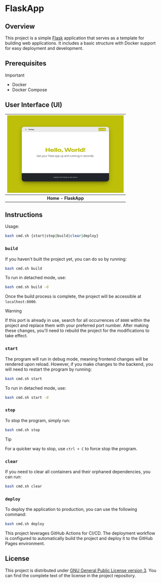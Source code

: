 # FlaskApp

## Overview

This project is a simple [Flask](https://flask.palletsprojects.com) application that serves as a template for building web applications. It includes a basic structure with Docker support for easy deployment and development.

## Prerequisites

> [!IMPORTANT]
>
> - Docker
> - Docker Compose

## User Interface (UI)

| <a href="https://www.robertovicario.com/FlaskApp"><img src="./docs/cover.png" alt="UI" width="384"></a> |
| :-: |
| **Home - FlaskApp** |

## Instructions

Usage:

```sh
bash cmd.sh {start|stop|build|clear|deploy}
```

### `build`

If you haven't built the project yet, you can do so by running:

```sh
bash cmd.sh build
```

To run in detached mode, use:

```sh
bash cmd.sh build -d
```

Once the build process is complete, the project will be accessible at `localhost:8000`.

> [!WARNING]
>
> If this port is already in use, search for all occurrences of `8000` within the project and replace them with your preferred port number. After making these changes, you'll need to rebuild the project for the modifications to take effect.

### `start`

The program will run in debug mode, meaning frontend changes will be rendered upon reload. However, if you make changes to the backend, you will need to restart the program by running:

```sh
bash cmd.sh start
```

To run in detached mode, use:

```sh
bash cmd.sh start -d
```

### `stop`

To stop the program, simply run:

```sh
bash cmd.sh stop
```

> [!TIP]  
> For a quicker way to stop, use `ctrl + C` to force stop the program.

### `clear`

If you need to clear all containers and their orphaned dependencies, you can run:

```sh
bash cmd.sh clear
```

### `deploy`

To deploy the application to production, you can use the following command:

```sh
bash cmd.sh deploy
```

This project leverages GitHub Actions for CI/CD. The deployment workflow is configured to automatically build the project and deploy it to the GitHub Pages environment.

## License

This project is distributed under [GNU General Public License version 3](https://opensource.org/license/gpl-3-0). You can find the complete text of the license in the project repository.
